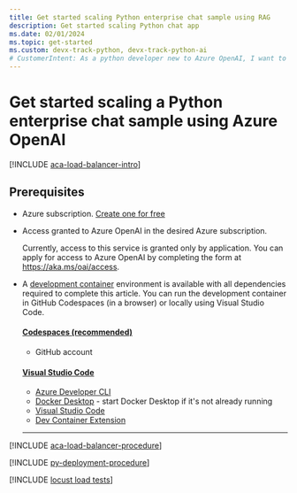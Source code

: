 ```yaml
---
title: Get started scaling Python enterprise chat sample using RAG
description: Get started scaling Python chat app 
ms.date: 02/01/2024
ms.topic: get-started
ms.custom: devx-track-python, devx-track-python-ai
# CustomerIntent: As a python developer new to Azure OpenAI, I want to scale the app past rate limiting.
---
```


# Get started scaling a Python enterprise chat sample using Azure OpenAI

[!INCLUDE [aca-load-balancer-intro](../intro/includes/scaling-load-balancer-aca-introduction.md)]

## Prerequisites

* Azure subscription.  [Create one for free](https://azure.microsoft.com/free/ai-services?azure-portal=true) 
* Access granted to Azure OpenAI in the desired Azure subscription.

    Currently, access to this service is granted only by application. You can apply for access to Azure OpenAI by completing the form at https://aka.ms/oai/access.

* A [development container](https://containers.dev/) environment is available with all dependencies required to complete this article. You can run the development container in GitHub Codespaces (in a browser) or locally using Visual Studio Code.

    #### [Codespaces (recommended)](#tab/github-codespaces)
    
    * GitHub account
    
    #### [Visual Studio Code](#tab/visual-studio-code)
    * [Azure Developer CLI](../azure-developer-cli/install-azd.md?tabs=winget-windows%2Cbrew-mac%2Cscript-linux&pivots=os-windows)
    * [Docker Desktop](https://www.docker.com/products/docker-desktop/) - start Docker Desktop if it's not already running
    * [Visual Studio Code](https://code.visualstudio.com/)
    * [Dev Container Extension](https://marketplace.visualstudio.com/items?itemName=ms-vscode-remote.remote-containers)
    
    ---

[!INCLUDE [aca-load-balancer-procedure](../intro/includes/evaluations-procedure.md)]

[!INCLUDE [py-deployment-procedure](../intro/includes/redeploy-procedure-py-chat.md)]

[!INCLUDE [locust load tests](../intro/includes/test-load-balancer-locust.md)]